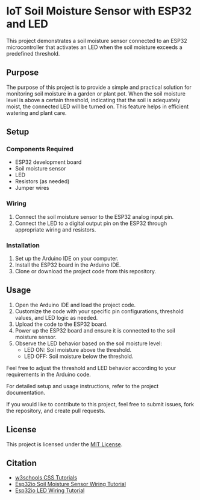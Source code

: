 # IoT Soil Moisture Sensor with ESP32 and LED

This project demonstrates a soil moisture sensor connected to an ESP32 microcontroller that activates an LED when the soil moisture exceeds a predefined threshold.

## Purpose

The purpose of this project is to provide a simple and practical solution for monitoring soil moisture in a garden or plant pot. When the soil moisture level is above a certain threshold, indicating that the soil is adequately moist, the connected LED will be turned on. This feature helps in efficient watering and plant care.

## Setup

### Components Required

- ESP32 development board
- Soil moisture sensor
- LED
- Resistors (as needed)
- Jumper wires

### Wiring

1. Connect the soil moisture sensor to the ESP32 analog input pin.
2. Connect the LED to a digital output pin on the ESP32 through appropriate wiring and resistors.

### Installation

1. Set up the Arduino IDE on your computer.
2. Install the ESP32 board in the Arduino IDE.
3. Clone or download the project code from this repository.

## Usage

1. Open the Arduino IDE and load the project code.
2. Customize the code with your specific pin configurations, threshold values, and LED logic as needed.
3. Upload the code to the ESP32 board.
4. Power up the ESP32 board and ensure it is connected to the soil moisture sensor.
5. Observe the LED behavior based on the soil moisture level:
   - LED ON: Soil moisture above the threshold.
   - LED OFF: Soil moisture below the threshold.

Feel free to adjust the threshold and LED behavior according to your requirements in the Arduino code.

For detailed setup and usage instructions, refer to the project documentation.

If you would like to contribute to this project, feel free to submit issues, fork the repository, and create pull requests.

## License

This project is licensed under the [MIT License](LICENSE).

## Citation
- [w3schools CSS Tutorials](https://www.w3schools.com/css/)
- [Esp32io Soil Moisture Sensor Wiring Tutorial](https://esp32io.com/tutorials/esp32-soil-moisture-sensor)
- [Esp32io LED Wiring Tutorial](https://esp32io.com/tutorials/esp32-led-blink)
